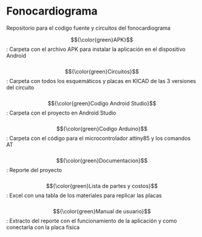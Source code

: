 # Fonocardiograma
Repositorio para el codigo fuente y circuitos del fonocardiograma                                   <br />

$${\color{green}APK}$$: Carpeta con el archivo APK para instalar la aplicación en el dispositivo Android               <br />
                                                                                                    <br />
$${\color{green}Circuitos}$$: Carpeta con todos los esquemáticos y placas en KICAD de las 3 versiones del circuito     <br />
                                                                                                    <br />
$${\color{green}Codigo Android Studio}$$: Carpeta con el proyecto en Android Studio                                    <br />
                                                                                                    <br />
$${\color{green}Codigo Arduino}$$: Carpeta con el código para el microcontrolador attiny85 y los comandos AT           <br />
                                                                                                    <br />
$${\color{green}Documentacion}$$: Reporte del proyecto                                                             <br />
                                                                                                    <br />
$${\color{green}Lista de partes y costos}$$: Excel con una tabla de los materiales para replicar las placas           <br />
                                                                                                    <br />
$${\color{green}Manual de usuario}$$: Extracto del reporte con el funcionamiento de la aplicación y como conectarla con la placa física    <br />

